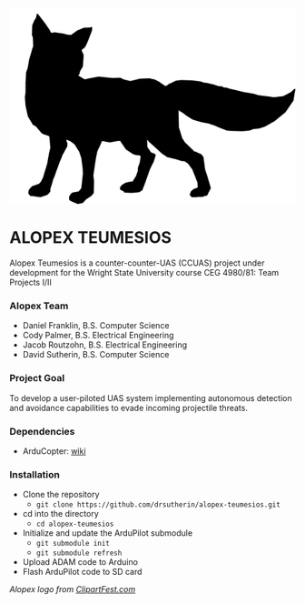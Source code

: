 ![Alopex logo](AlopexLogo.png "Alopex Logo")
# ALOPEX TEUMESIOS

Alopex Teumesios is a counter-counter-UAS (CCUAS) project under development for the Wright State University course CEG 4980/81: Team Projects I/II

### Alopex Team
* Daniel Franklin, B.S. Computer Science
* Cody Palmer, B.S. Electrical Engineering
* Jacob Routzohn, B.S. Electrical Engineering
* David Sutherin, B.S. Computer Science

### Project Goal
To develop a user-piloted UAS system implementing autonomous detection and avoidance capabilities to evade incoming projectile threats.

### Dependencies
* ArduCopter: [wiki](http://ardupilot.org/copter/docs/introduction.html)

### Installation
* Clone the repository
  * `git clone https://github.com/drsutherin/alopex-teumesios.git`
* cd into the directory
  * `cd alopex-teumesios`
* Initialize and update the ArduPilot submodule
  * `git submodule init`
  * `git submodule refresh`
* Upload ADAM code to Arduino
* Flash ArduPilot code to SD card

*Alopex logo from [ClipartFest.com](https://clipartfest.com/download/b4f90b1738b49e5a93beff7a8e6bf46830dc337b.html)*
